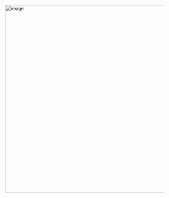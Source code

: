 <img width="597" alt="image" src="https://user-images.githubusercontent.com/67862423/227310981-0b1700c2-0c4a-47e2-9f45-7fc7bdae50f7.png">
